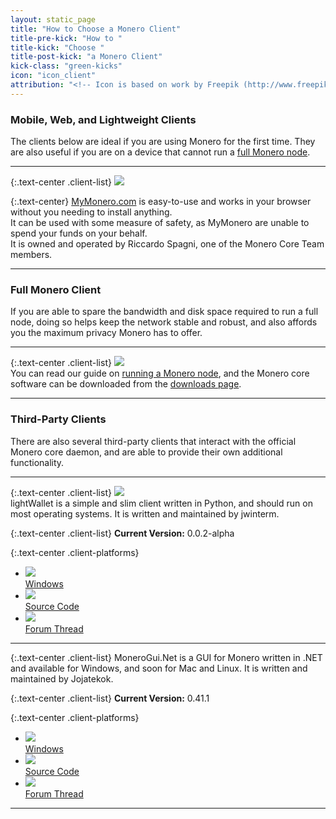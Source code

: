```yaml
---
layout: static_page
title: "How to Choose a Monero Client"
title-pre-kick: "How to "
title-kick: "Choose "
title-post-kick: "a Monero Client"
kick-class: "green-kicks"
icon: "icon_client"
attribution: "<!-- Icon is based on work by Freepik (http://www.freepik.com) and is licensed under Creative Commons BY 3.0 -->"
---
```


### Mobile, Web, and Lightweight Clients

The clients below are ideal if you are using Monero for the first time. They are also useful if you are on a device that cannot run a [full Monero node](/getting-started/running).

---

{:.text-center .client-list}
[![](//static.getmonero.org/images/clients/mymonero.svg)](https://mymonero.com)

{:.text-center}
[MyMonero.com](https://mymonero.com) is easy-to-use and works in your browser without you needing to install anything.  
It can be used with some measure of safety, as MyMonero are unable to spend your funds on your behalf.  
It is owned and operated by Riccardo Spagni, one of the Monero Core Team members.

---

### Full Monero Client

If you are able to spare the bandwidth and disk space required to run a full node, doing so helps keep the network stable and robust, and also affords you the maximum privacy Monero has to offer.

---

{:.text-center .client-list}
[![](//static.getmonero.org/images/logo.svg)](/downloads)  
You can read our guide on [running a Monero node](/getting-started/running), and the Monero core software can be downloaded from the [downloads page](/downloads).

---

### Third-Party Clients

There are also several third-party clients that interact with the official Monero core daemon, and are able to provide their own additional functionality.

---

{:.text-center .client-list}
[![](//static.getmonero.org/images/clients/lightwallet.svg)](https://forum.monero.cc/20/general-discussion/166/lightwallet-a-lightweight-monero-gui-account-manager)  
lightWallet is a simple and slim client written in Python, and should run on most operating systems. It is written and maintained by jwinterm.

{:.text-center .client-list}
**Current Version:** 0.0.2-alpha  

{:.text-center .client-platforms}
- [![](//static.getmonero.org/images/platforms/windows.svg)  
  Windows](https://github.com/jwinterm/lightWallet/releases/download/v0.0.2-alpha/lightWallet.exe)
- [![](//static.getmonero.org/images/platforms/github.svg)  
  Source Code](https://github.com/jwinterm/lightWallet)
- [![](//static.getmonero.org/images/platforms/forum.svg)  
  Forum Thread](https://forum.monero.cc/20/general-discussion/166/lightwallet-a-lightweight-monero-gui-account-manager)

---

{:.text-center .client-list}
MoneroGui.Net is a GUI for Monero written in .NET and available for Windows, and soon for Mac and Linux. It is written and maintained by Jojatekok.

{:.text-center .client-list}
**Current Version:** 0.41.1  

{:.text-center .client-platforms}
- [![](//static.getmonero.org/images/platforms/windows.svg)  
  Windows](https://github.com/Jojatekok/MoneroGui.Net/releases/download/v0.41.1/MoneroGui.Net-v0.41.1-x64.zip)
- [![](//static.getmonero.org/images/platforms/github.svg)  
  Source Code](https://github.com/Jojatekok/MoneroGui.Net)
- [![](//static.getmonero.org/images/platforms/forum.svg)  
  Forum Thread](https://bitcointalk.org/index.php?topic=683365.00)

---